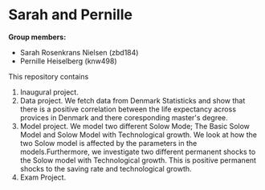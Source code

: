 # Sarah and Pernille

**Group members:**
- Sarah Rosenkrans Nielsen (zbd184)
- Pernille Heiselberg (knw498)

This repository contains  
1. Inaugural project. 
2. Data project. We fetch data from Denmark Statisticks and show that there is a positive correlation between the life expectancy across provices in Denmark and there coresponding master's degree.
3. Model project. We model two different Solow Mode; The Basic Solow Model and Solow Model with Technological growth. We look at how the two Solow model is affected by the parameters in the models.Furthermore, we investigate two different permanent shocks to the Solow model with Technological growth. This is positive permanent shocks to the saving rate and technological growth. 
4. Exam Project. 

